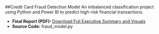 ##Credit Card Fraud Detection Model
An imbalanced classification project using Python and Power BI to predict high-risk financial transactions.

* **Final Report (PDF):** [Download Full Executive Summary and Visuals](Reports/Final_Fraud_Report.pdf)
* **Source Code:** fraud_model.py
